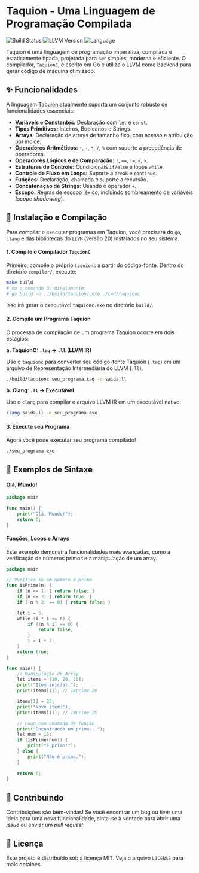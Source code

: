 # Taquion - Uma Linguagem de Programação Compilada

![Build Status](https://img.shields.io/badge/build-passing-brightgreen)
![LLVM Version](https://img.shields.io/badge/llvm-20-blueviolet)
![Language](https://img.shields.io/badge/language-Go-blue)

Taquion é uma linguagem de programação imperativa, compilada e estaticamente tipada, projetada para ser simples, moderna e eficiente. O compilador, `TaquionC`, é escrito em Go e utiliza o LLVM como backend para gerar código de máquina otimizado.

## ✨ Funcionalidades

A linguagem Taquion atualmente suporta um conjunto robusto de funcionalidades essenciais:

* **Variáveis e Constantes:** Declaração com `let` e `const`.
* **Tipos Primitivos:** Inteiros, Booleanos e Strings.
* **Arrays:** Declaração de arrays de tamanho fixo, com acesso e atribuição por índice.
* **Operadores Aritméticos:** `+`, `-`, `*`, `/`, `%` com suporte a precedência de operadores.
* **Operadores Lógicos e de Comparação:** `!`, `==`, `!=`, `<`, `>`.
* **Estruturas de Controle:** Condicionais `if/else` e loops `while`.
* **Controle de Fluxo em Loops:** Suporte a `break` e `continue`.
* **Funções:** Declaração, chamada e suporte a recursão.
* **Concatenação de Strings:** Usando o operador `+`.
* **Escopo:** Regras de escopo léxico, incluindo sombreamento de variáveis (*scope shadowing*).

## 🚀 Instalação e Compilação

Para compilar e executar programas em Taquion, você precisará do `go`, `clang` e das bibliotecas do `LLVM` (versão 20) instalados no seu sistema.

#### 1. Compile o Compilador `TaquionC`

Primeiro, compile o próprio `taquionc` a partir do código-fonte. Dentro do diretório `compiler/`, execute:

```sh
make build
# ou o comando Go diretamente:
# go build -o ../build/taquionc.exe ./cmd/taquionc
```

Isso irá gerar o executável `taquionc.exe` no diretório `build/`.

#### 2. Compile um Programa Taquion

O processo de compilação de um programa Taquion ocorre em dois estágios:

**a. TaquionC: `.taq` -> `.ll` (LLVM IR)**

Use o `taquionc` para converter seu código-fonte Taquion (`.taq`) em um arquivo de Representação Intermediária do LLVM (`.ll`).

```sh
./build/taquionc seu_programa.taq -o saida.ll
```

**b. Clang: `.ll` -> Executável**

Use o `clang` para compilar o arquivo LLVM IR em um executável nativo.

```sh
clang saida.ll -o seu_programa.exe
```

#### 3. Execute seu Programa

Agora você pode executar seu programa compilado!

```sh
./seu_programa.exe
```

## 📝 Exemplos de Sintaxe

#### Olá, Mundo!

```go
package main

func main() {
    print("Olá, Mundo!");
    return 0;
}
```

#### Funções, Loops e Arrays

Este exemplo demonstra funcionalidades mais avançadas, como a verificação de números primos e a manipulação de um array.

```go
package main

// Verifica se um número é primo
func isPrime(n) {
    if (n <= 1) { return false; }
    if (n <= 3) { return true; }
    if ((n % 2) == 0) { return false; }

    let i = 5;
    while (i * i <= n) {
        if ((n % i) == 0) {
            return false;
        }
        i = i + 2;
    }
    return true;
}

func main() {
    // Manipulação de Array
    let items = [10, 20, 30];
    print("Item inicial:");
    print(items[1]); // Imprime 20

    items[1] = 25;
    print("Novo item:");
    print(items[1]); // Imprime 25

    // Loop com chamada de função
    print("Encontrando um primo...");
    let num = 13;
    if (isPrime(num)) {
        print("É primo!");
    } else {
        print("Não é primo.");
    }
    
    return 0;
}
```

## 🤝 Contribuindo

Contribuições são bem-vindas! Se você encontrar um bug ou tiver uma ideia para uma nova funcionalidade, sinta-se à vontade para abrir uma *issue* ou enviar um *pull request*.

## 📄 Licença

Este projeto é distribuído sob a licença MIT. Veja o arquivo `LICENSE` para mais detalhes.